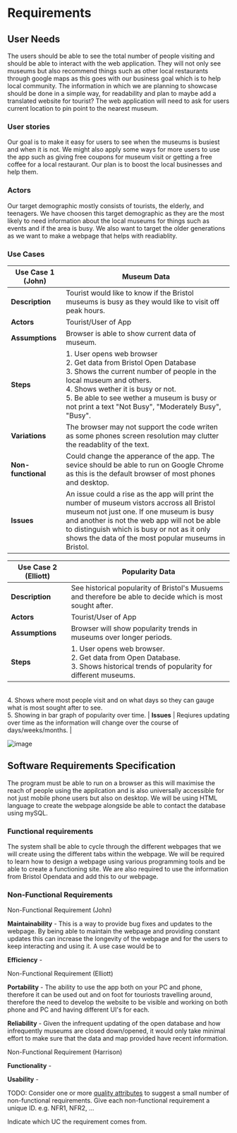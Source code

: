 # Requirements

## User Needs
The users should be able to see the total number of people visiting and should be able to interact with the web application.
They will not only see museums but also recommend things such as other local restaurants through google maps as this goes with our business goal which is to help local community. The information in which we are planning to showcase should be done in a simple way, for readability and plan to maybe add a translated website for tourist?
The web application will need to ask for users current location to pin point to the nearest museum.

### User stories
Our goal is to make it easy for users to see when the museums is busiest and when it is not. We might also apply some ways for more users to use the app such as giving free coupons for museum visit or getting a free coffee for a local restaurant. Our plan is to boost the local businesses and help them. 

### Actors
Our target demographic mostly consists of tourists, the elderly, and teenagers. We have choosen this target demographic as they are the most likely to need information about the local museums for things such as events and if the area is busy. We also want to target the older generations as we want to make a webpage that helps with readiablity.

### Use Cases

| Use Case 1 (John) | Museum Data |
| ---------------------------------------------------- | ----------------------------------------------------- |
| **Description** | Tourist would like to know if the Bristol museums is busy as they would like to visit off peak hours. |
| **Actors** | Tourist/User of App |
| **Assumptions** | Browser is able to show current data of museum. |
| **Steps** |    1. User opens web browser <br /> 2. Get data from Bristol Open Database <br /> 3. Shows the current number of people in the local museum and others.<br /> 4. Shows wether it is busy or not. <br /> 5. Be able to see wether a museum is busy or not print a text "Not Busy", "Moderately Busy", "Busy". 
| **Variations** | The browser may not support the code writen as some phones screen resolution may clutter the readablity of the text. |
| **Non-functional** | Could change the apperance of the app. The sevice should be able to run on Google Chrome as this is the default browser of most phones and desktop. |
| **Issues** | An issue could a rise as the app will print the number of museum vistors accross all Bristol museum not just one. If one museum is busy and another is not the web app will not be able to distinguish which is busy or not as it only shows the data of the most popular museums in Bristol. | </td></tr>

| Use Case 2 (Elliott) | Popularity Data |
| ---------------------------------------------------- | ----------------------------------------------------- |
| **Description** | See historical popularity of Bristol's Musuems and therefore be able to decide which is most sought after.  |
| **Actors** | Tourist/User of App |
| **Assumptions** | Browser will show popularity trends in museums over longer periods. |
| **Steps** |    1. User opens web browser. <br /> 2. Get data from Open Database. <br /> 3. Shows historical trends of popularity for different museums.
<br /> 4. Shows where most people visit and on what days so they can gauge what is most sought after to see. <br /> 5. Showing in bar graph of popularity over time. 
| **Issues** | Reqiures updating over time as the information will change over the course of days/weeks/months. | </td></tr>




![image](https://user-images.githubusercontent.com/110387603/201328562-351a695f-1833-408e-8e1f-78b637ca5cc2.png)

## Software Requirements Specification
The program must be able to run on a browser as this will maximise the reach of people using the appilcation and is also universally accessible for not just mobile phone users but also on desktop. We will be using HTML language to create the webpage alongside be able to contact the database using mySQL. 

### Functional requirements

The system shall be able to cycle through the different webpages that we will create using the different tabs within the webpage. We will be required to learn how to design a webpage using various programming tools and be able to create a functioning site. We are also required to use the information from Bristol Opendata and add this to our webpage. 


### Non-Functional Requirements

Non-Functional Requirement (John)

**Maintainability** -  This is a way to provide bug fixes and updates to the webpage. By being able to maintain the webpage and providing constant updates this can increase the longevity of the webpage and for the users to keep interacting and using it. A use case would be to 

**Efficiency** -

Non-Functional Requirement (Elliott)

**Portability** - The ability to use the app both on your PC and phone, therefore it can be used out and on foot for touriosts travelling around, therefore the need to develop the website to be visible and working on both phone and PC and having different UI's for each.

**Reliability** - Given the infrequent updating of the open database and how infrequently museums are closed down/opened, it would only take minimal effort to make sure that the data and map provided have recent information.

Non-Functional Requirement (Harrison)

**Functionality** -

**Usability** -


TODO: Consider one or more [quality attributes](https://en.wikipedia.org/wiki/ISO/IEC_9126) to suggest a small number of non-functional requirements.
Give each non-functional requirement a unique ID. e.g. NFR1, NFR2, ...

Indicate which UC the requirement comes from.
